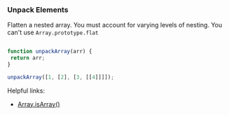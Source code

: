 ### Unpack Elements

Flatten a nested array. You must account for varying levels of nesting. You can't use `Array.prototype.flat`

```javascript

function unpackArray(arr) {
 return arr;
}

unpackArray([1, [2], [3, [[4]]]]);

```

Helpful links:

* [Array.isArray()](https://developer.mozilla.org/en-US/docs/Web/JavaScript/Reference/Global_Objects/Array/isArray)
